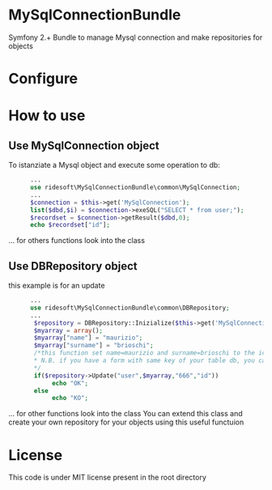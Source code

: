 MySqlConnectionBundle
=====================

Symfony 2.+ Bundle to manage Mysql connection and make repositories for objects

Configure
=======


How to use
=======
## Use MySqlConnection object 
To istanziate a Mysql object and execute some operation to db:
```php
      ...
      use ridesoft\MySqlConnectionBundle\common\MySqlConnection;
      ...
      $connection = $this->get('MySqlConnection'); 
      list($dbd,$i) = $connection->exeSQL("SELECT * from user;");
      $recordset = $connection->getResult($dbd,0);
      echo $recordset["id"];

  ```
... for others functions look into the class

## Use DBRepository object 

this example is for an update 
```php
      ...
      use ridesoft\MySqlConnectionBundle\common\DBRepository;
      ...
       $repository = DBRepository::Inizialize($this->get('MySqlConnection'));
       $myarray = array();
       $myarray["name"] = "maurizio";
       $myarray["surname"] = "brioschi";
       /*this function set name=maurizio and surname=brioschi to the id=666 on table user
       * N.B. if you have a form with same key of your table db, you can execute the function just thrown $_POST
       */
       if($repository->Update("user",$myarray,"666","id"))
            echo "OK";
       else
            echo "KO";

  ```
... for other functions look into the class
You can extend this class and create your own repository for your objects using this useful functuion

License
=======

This code is under MIT license present in the root directory